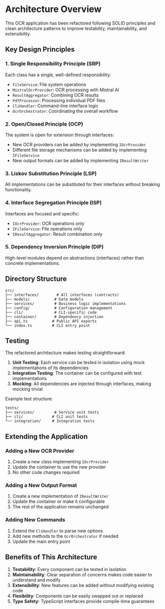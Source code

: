 # Architecture Overview

This OCR application has been refactored following SOLID principles and clean architecture patterns to improve testability, maintainability, and extensibility.

## Key Design Principles

### 1. Single Responsibility Principle (SRP)
Each class has a single, well-defined responsibility:
- `FileService`: File system operations
- `MistralOcrProvider`: OCR processing with Mistral AI
- `ResultAggregator`: Combining OCR results
- `PdfProcessor`: Processing individual PDF files
- `CliHandler`: Command-line interface logic
- `OcrOrchestrator`: Coordinating the overall workflow

### 2. Open/Closed Principle (OCP)
The system is open for extension through interfaces:
- New OCR providers can be added by implementing `IOcrProvider`
- Different file storage mechanisms can be added by implementing `IFileService`
- New output formats can be added by implementing `IResultWriter`

### 3. Liskov Substitution Principle (LSP)
All implementations can be substituted for their interfaces without breaking functionality.

### 4. Interface Segregation Principle (ISP)
Interfaces are focused and specific:
- `IOcrProvider`: OCR operations only
- `IFileService`: File operations only
- `IResultAggregator`: Result combination only

### 5. Dependency Inversion Principle (DIP)
High-level modules depend on abstractions (interfaces) rather than concrete implementations.

## Directory Structure

```
src/
├── interfaces/        # All interfaces (contracts)
├── models/           # Data models
├── services/         # Business logic implementations
├── config/           # Configuration management
├── cli/              # CLI-specific code
├── container/        # Dependency injection
├── api.ts           # Public API exports
└── index.ts         # CLI entry point
```

## Testing

The refactored architecture makes testing straightforward:

1. **Unit Testing**: Each service can be tested in isolation using mock implementations of its dependencies
2. **Integration Testing**: The container can be configured with test implementations
3. **Mocking**: All dependencies are injected through interfaces, making mocking trivial

Example test structure:
```
tests/
├── services/         # Service unit tests
├── cli/             # CLI unit tests
└── integration/     # Integration tests
```

## Extending the Application

### Adding a New OCR Provider
1. Create a new class implementing `IOcrProvider`
2. Update the container to use the new provider
3. No other code changes required

### Adding a New Output Format
1. Create a new implementation of `IResultWriter`
2. Update the container or make it configurable
3. The rest of the application remains unchanged

### Adding New Commands
1. Extend the `CliHandler` to parse new options
2. Add new methods to the `OcrOrchestrator` if needed
3. Update the main entry point

## Benefits of This Architecture

1. **Testability**: Every component can be tested in isolation
2. **Maintainability**: Clear separation of concerns makes code easier to understand and modify
3. **Extensibility**: New features can be added without modifying existing code
4. **Flexibility**: Components can be easily swapped out or replaced
5. **Type Safety**: TypeScript interfaces provide compile-time guarantees